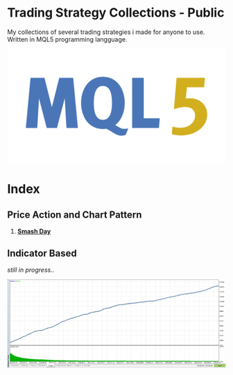 # Trading Strategy Collections - Public
My collections of several trading strategies i made for anyone to use. Written in MQL5 programming langguage.

![](./mql5.png)

# Index
## Price Action and Chart Pattern
1. [__Smash Day__](https://handiko.github.io/TradingStrategy-Public/Price%20Action%20and%20Chart%20Pattern/Smash%20Day)

## Indicator Based

_still in progress.._

![](./SimpleScalper_equity.png)
